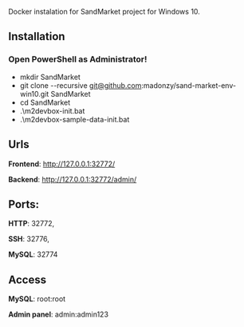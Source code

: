 Docker instalation for SandMarket project for Windows 10.

## Installation

### Open PowerShell as Administrator!

* mkdir SandMarket
* git clone --recursive git@github.com:madonzy/sand-market-env-win10.git SandMarket
* cd SandMarket
* .\m2devbox-init.bat
* .\m2devbox-sample-data-init.bat

## Urls
**Frontend**: http://127.0.0.1:32772/

**Backend**: http://127.0.0.1:32772/admin/

## Ports:
**HTTP**: 32772,

**SSH**: 32776,

**MySQL**: 32774

## Access
**MySQL**: root:root

**Admin panel**: admin:admin123
